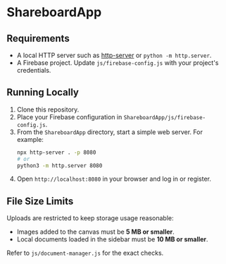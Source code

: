 # ShareboardApp

## Requirements

- A local HTTP server such as [http-server](https://www.npmjs.com/package/http-server) or `python -m http.server`.
- A Firebase project. Update `js/firebase-config.js` with your project's credentials.

## Running Locally

1. Clone this repository.
2. Place your Firebase configuration in `ShareboardApp/js/firebase-config.js`.
3. From the `ShareboardApp` directory, start a simple web server. For example:
   ```bash
   npx http-server . -p 8080
   # or
   python3 -m http.server 8080
   ```
4. Open `http://localhost:8080` in your browser and log in or register.

## File Size Limits

Uploads are restricted to keep storage usage reasonable:

- Images added to the canvas must be **5 MB or smaller**.
- Local documents loaded in the sidebar must be **10 MB or smaller**.

Refer to `js/document-manager.js` for the exact checks.
